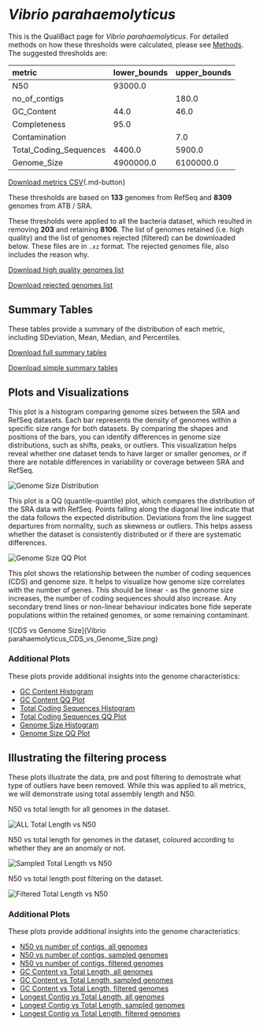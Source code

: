 # *Vibrio parahaemolyticus*

This is the QualiBact page for *Vibrio parahaemolyticus*. For detailed methods on how these thresholds were calculated, please see [Methods](../../methods.md).
The suggested thresholds are: 

| metric                 | lower_bounds   | upper_bounds   |
|:-----------------------|:---------------|:---------------|
| N50                    | 93000.0        |                |
| no_of_contigs          |                | 180.0          |
| GC_Content             | 44.0           | 46.0           |
| Completeness           | 95.0           |                |
| Contamination          |                | 7.0            |
| Total_Coding_Sequences | 4400.0         | 5900.0         |
| Genome_Size            | 4900000.0      | 6100000.0      |

[Download metrics CSV](Vibrio_parahaemolyticus_metrics.csv){.md-button}


These thresholds are based on **133** genomes from RefSeq and **8309** genomes from ATB / SRA.

These thresholds were applied to all the bacteria dataset, which resulted in removing **203** and retaining **8106**.
The list of genomes retained (i.e. high quality) and the list of genomes rejected (filtered) can be downloaded below. These files are in `.xz` format. The rejected genomes file, also includes the reason why.

[Download high quality genomes list](Vibrio_parahaemolyticus_high_quality_genomes.csv.xz)


[Download rejected genomes list](Vibrio_parahaemolyticus_filtered_out_genomes.csv.xz)



## Summary Tables
These tables provide a summary of the distribution of each metric, including SDeviation, Mean, Median, and Percentiles.

[Download full summary tables](summary.csv)

[Download simple summary tables](selected_summary.csv)

## Plots and Visualizations

This plot is a histogram comparing genome sizes between the SRA and RefSeq datasets. Each bar represents the density of genomes within a specific size range for both datasets. By comparing the shapes and positions of the bars, you can identify differences in genome size distributions, such as shifts, peaks, or outliers. This visualization helps reveal whether one dataset tends to have larger or smaller genomes, or if there are notable differences in variability or coverage between SRA and RefSeq.

![Genome Size Distribution](Genome_Size_refseq_histogram_kde.png)

This plot is a QQ (quantile-quantile) plot, which compares the distribution of the SRA data with RefSeq. Points falling along the diagonal line indicate that the data follows the expected distribution. Deviations from the line suggest departures from normality, such as skewness or outliers. This helps assess whether the dataset is consistently distributed or if there are systematic differences.

![Genome Size QQ Plot](Genome_Size_refseq_qqplot.png)

This plot shows the relationship between the number of coding sequences (CDS) and genome size. It helps to visualize how genome size correlates with the number of genes. This should be linear - as the genome size increases, the number of coding sequences should also increase. Any secondary trend lines or non-linear behaviour indicates bone fide seperate populations within the retained genomes, or some remaining contaminant. 

![CDS vs Genome Size](Vibrio parahaemolyticus_CDS_vs_Genome_Size.png)

### Additional Plots

These plots provide additional insights into the genome characteristics:

- [GC Content Histogram](GC_Content_refseq_histogram_kde.png)
- [GC Content QQ Plot](GC_Content_refseq_qqplot.png)
- [Total Coding Sequences Histogram](Total_Coding_Sequences_refseq_histogram_kde.png)
- [Total Coding Sequences QQ Plot](Total_Coding_Sequences_refseq_qqplot.png)
- [Genome Size Histogram](Genome_Size_refseq_histogram_kde.png)
- [Genome Size QQ Plot](Genome_Size_refseq_qqplot.png)
## Illustrating the filtering process
These plots illustrate the data, pre and post filtering to demostrate what type of outliers have been removed. While this was applied to all metrics, we will demonstrate using total assembly length and N50.

N50 vs total length for all genomes in the dataset.

![ALL Total Length vs N50](Vibrio_parahaemolyticus_all_total_length_N50.png)

N50 vs total length for genomes in the dataset, coloured according to whether they are an anomaly or not.

![Sampled Total Length vs N50](Vibrio_parahaemolyticus_sample_total_length_N50.png)

N50 vs total length post filtering on the dataset.

![Filtered Total Length vs N50](Vibrio_parahaemolyticus_filt_total_length_N50.png)

### Additional Plots

These plots provide additional insights into the genome characteristics:

- [N50 vs number of contigs, all genomes](Vibrio_parahaemolyticus_all_N50_number.png)
- [N50 vs number of contigs, sampled genomes](Vibrio_parahaemolyticus_sample_N50_number.png)
- [N50 vs number of contigs, filtered genomes](Vibrio_parahaemolyticus_filt_N50_number.png)
- [GC Content vs Total Length, all genomes](Vibrio_parahaemolyticus_all_total_length_GC_Content.png)
- [GC Content vs Total Length, sampled genomes](Vibrio_parahaemolyticus_sample_total_length_GC_Content.png)
- [GC Content vs Total Length, filtered genomes](Vibrio_parahaemolyticus_filt_total_length_GC_Content.png)
- [Longest Contig vs Total Length, all genomes](Vibrio_parahaemolyticus_all_total_length_longest.png)
- [Longest Contig vs Total Length, sampled genomes](Vibrio_parahaemolyticus_sample_total_length_longest.png)
- [Longest Contig vs Total Length, filtered genomes](Vibrio_parahaemolyticus_filt_total_length_longest.png)
